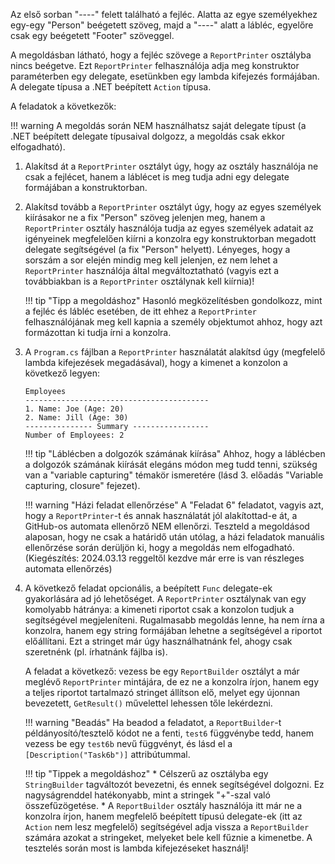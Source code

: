 
Az első sorban "----" felett található a fejléc. Alatta az egye személyekhez egy-egy "Person" beégetett szöveg, majd a "----" alatt a lábléc, egyelőre csak egy beégetett "Footer" szöveggel.

A megoldásban látható, hogy a fejléc szövege a `ReportPrinter` osztályba nincs beégetve. Ezt `ReportPrinter` felhasználója adja meg konstruktor paraméterben egy delegate, esetünkben egy lambda kifejezés formájában. A delegate típusa a .NET beépített `Action` típusa.

A feladatok a következők:

!!! warning
    A megoldás során NEM használhatsz saját delegate típust (a .NET beépített delegate típusaival dolgozz, a megoldás csak ekkor elfogadható).

1. Alakítsd át a `ReportPrinter` osztályt úgy, hogy az osztály használója ne csak a fejlécet, hanem a láblécet is meg tudja adni egy delegate formájában a konstruktorban.
   
2. Alakítsd tovább a `ReportPrinter` osztályt úgy, hogy az egyes személyek kiírásakor ne a fix "Person" szöveg jelenjen meg, hanem a `ReportPrinter` osztály használója tudja az egyes személyek adatait az igényeinek megfelelően kiírni a konzolra egy konstruktorban megadott delegate segítségével (a fix "Person" helyett). Lényeges, hogy a sorszám a sor elején mindig meg kell jelenjen, ez nem lehet a `ReportPrinter` használója által megváltoztatható (vagyis ezt a továbbiakban is a `ReportPrinter` osztálynak kell kiírnia)!
   
    !!! tip "Tipp a megoldáshoz"
        Hasonló megközelítésben gondolkozz, mint a fejléc és lábléc esetében, de itt ehhez a `ReportPrinter` felhasználójának meg kell kapnia a személy objektumot ahhoz, hogy azt formázottan ki tudja írni a konzolra.

3. A `Program.cs` fájlban a `ReportPrinter` használatát alakítsd úgy (megfelelő lambda kifejezések megadásával), hogy a kimenet a konzolon a következő legyen:

    ```
    Employees
    -----------------------------------------
    1. Name: Joe (Age: 20)
    2. Name: Jill (Age: 30)
    --------------- Summary -----------------
    Number of Employees: 2
    ```
    
    !!! tip "Láblécben a dolgozók számának kiírása"
        Ahhoz, hogy a láblécben a dolgozók számának kiírását elegáns módon meg tudd tenni, szükség van a "variable capturing" témakör ismeretére (lásd 3. előadás "Variable capturing, closure" fejezet).

    !!! warning "Házi feladat ellenőrzése"
        A "Feladat 6" feladatot, vagyis azt, hogy a `ReportPrinter`-t és annak használatát jól alakítottad-e át, a GitHub-os automata ellenőrző NEM ellenőrzi. Teszteld a megoldásod alaposan, hogy ne csak a határidő után utólag, a házi feladatok manuális ellenőrzése során derüljön ki, hogy a megoldás nem elfogadható.
        (Kiegészítés: 2024.03.13 reggeltől kezdve már erre is van részleges automata ellenőrzés)

4. A következő feladat opcionális, a beépített `Func` delegate-ek gyakorlására ad jó lehetőséget. A `ReportPrinter` osztálynak van egy komolyabb hátránya: a kimeneti riportot csak a konzolon tudjuk a segítségével megjeleníteni. Rugalmasabb megoldás lenne, ha nem írna a konzolra, hanem egy string formájában lehetne a segítségével a riportot előállítani. Ezt a stringet már úgy használhatnánk fel, ahogy csak szeretnénk (pl. írhatnánk fájlba is).
   
    A feladat a következő: vezess be egy `ReportBuilder` osztályt a már meglévő `ReportPrinter` mintájára, de ez ne a konzolra írjon, hanem egy a teljes riportot tartalmazó stringet állítson elő, melyet egy újonnan bevezetett, `GetResult()` művelettel lehessen tőle lekérdezni. 

    !!! warning "Beadás"
        Ha beadod a feladatot, a `ReportBuilder`-t példányosító/tesztelő kódot ne a fenti, `test6` függvénybe tedd, hanem vezess be egy `test6b` nevű függvényt, és lásd el a `[Description("Task6b")]` attribútummal.
   
    !!! tip "Tippek a megoldáshoz"
        * Célszerű az osztályba egy `StringBuilder` tagváltozót bevezetni, és ennek segítségével dolgozni. Ez nagyságrenddel hatékonyabb, mint a stringek "+"-szal való összefűzögetése.
        * A `ReportBuilder` osztály használója itt már ne a konzolra írjon, hanem megfelelő beépített típusú delegate-ek (itt az `Action` nem lesz megfelelő) segítségével adja vissza a `ReportBuilder` számára azokat a stringeket, melyeket bele kell fűznie a kimenetbe. A tesztelés során most is lambda kifejezéseket használj!
